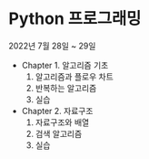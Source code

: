 # Python 프로그래밍
2022년 7월 28일 ~ 29일

* Chapter 1. 알고리즘 기초
  1. 알고리즘과 플로우 차트
  2. 반복하는 알고리즘
  3. 실습
* Chapter 2. 자료구조
  1. 자료구조와 배열
  2. 검색 알고리즘
  3. 실습
